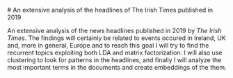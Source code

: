 # An extensive analysis of the headlines of The Irish Times published in 2019

An extensive analysis of the news headlines published in 2019 by *The Irish Times*. The findings will certainly be related to events occured in Ireland, UK and, more in general, Europe and to reach this goal I will try to find the recurrent topics exploiting both LDA and matrix factorization. I will also use clustering to look for patterns in the headlines, and finally I will analyze the most important terms in the documents and create embeddings of the them.
